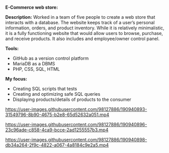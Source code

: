 **E-Commerce web store:**

**Description:** Worked in a team of five people to create a web store that interacts with a database. The website keeps track of a user’s personal information, orders, and product inventory. While it is relatively minimalistic, it is a fully functioning website that would allow users to browse, purchase, and receive products. It also includes and employee/owner control panel.

**Tools:** 

 - GitHub as a version control platform
 - MariaDB as a DBMS
 - PHP, CSS, SQL, HTML

**My focus:**  

 - Creating SQL scripts that tests 
 - Creating and optimizing safe SQL queries
 - Displaying products/details of products to the consumer



https://user-images.githubusercontent.com/98127886/190940893-31549796-8b90-4675-b2e8-65d52632a051.mp4



https://user-images.githubusercontent.com/98127886/190940896-23c96ade-c858-4ca9-bcce-2ad1255557b3.mp4



https://user-images.githubusercontent.com/98127886/190940898-db34a264-2f9c-4822-a067-4a8184c9e2a5.mp4

